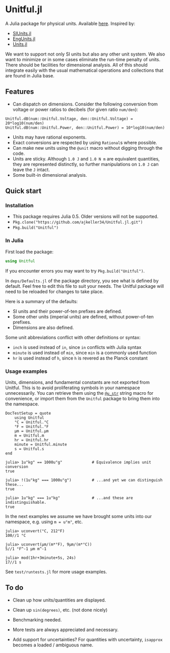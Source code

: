 # Unitful.jl

A Julia package for physical units. Available
[here](https://github.com/ajkeller34/Unitful.jl). Inspired by:

- [SIUnits.jl](https://github.com/keno/SIUnits.jl)
- [EngUnits.jl](https://github.com/dhoegh/EngUnits.jl)
- [Units.jl](https://github.com/timholy/Units.jl)

We want to support not only SI units but also any other unit system. We also
want to minimize or in some cases eliminate the run-time penalty of units.
There should be facilities for dimensional analysis. All of this should
integrate easily with the usual mathematical operations and collections
that are found in Julia base.

## Features

- Can dispatch on dimensions. Consider the following conversion from voltage
  or power ratios to decibels (for given ratio `num/den`):

```
Unitful.dB(num::Unitful.Voltage, den::Unitful.Voltage) = 20*log10(num/den)
Unitful.dB(num::Unitful.Power, den::Unitful.Power) = 10*log10(num/den)
```

- Units may have rational exponents.
- Exact conversions are respected by using `Rational`s where possible.
- Can make new units using the `@unit` macro without digging through the code.
- Units are sticky. Although `1.0 J` and `1.0 N m` are equivalent quantities,
  they are represented distinctly, so further manipulations on `1.0 J` can leave
  the `J` intact.
- Some built-in dimensional analysis.

## Quick start

### Installation

+ This package requires Julia 0.5. Older versions will not be supported.
+ `Pkg.clone("https://github.com/ajkeller34/Unitful.jl.git")`
+ `Pkg.build("Unitful")`

### In Julia

First load the package:

```jl
using Unitful
```

If you encounter errors you may want to try `Pkg.build("Unitful")`.

In `deps/Defaults.jl` of the package directory, you see what is defined by
default. Feel free to edit this file to suit your needs. The Unitful package
will need to be reloaded for changes to take place.

Here is a summary of the defaults:

- SI units and their power-of-ten prefixes are defined.
- Some other units (imperial units) are defined, without power-of-ten prefixes.
- Dimensions are also defined.

Some unit abbreviations conflict with other definitions or syntax:

- `inch` is used instead of `in`, since `in` conflicts with Julia syntax
- `minute` is used instead of `min`, since `min` is a commonly used function
- `hr` is used instead of `h`, since `h` is revered as the Planck constant

### Usage examples

Units, dimensions, and fundamental constants are not exported from Unitful.
This is to avoid proliferating symbols in your namespace unnecessarily. You can
retrieve them using the [`@u_str`](@ref) string macro for convenience, or
import them from the `Unitful` package to bring them into the namespace.

```@meta
DocTestSetup = quote
    using Unitful
    °C = Unitful.°C
    °F = Unitful.°F
    μm = Unitful.μm
    m = Unitful.m
    hr = Unitful.hr
    minute = Unitful.minute
    s = Unitful.s
end
```

```jldoctest
julia> 1u"kg" == 1000u"g"             # Equivalence implies unit conversion
true

julia> !(1u"kg" === 1000u"g")         # ...and yet we can distinguish these...
true

julia> 1u"kg" === 1u"kg"              # ...and these are indistinguishable.
true
```

In the next examples we assume we have brought some units into our namespace,
e.g. using `m = u"m"`, etc.

```jldoctest
julia> uconvert(°C, 212°F)
100//1 °C

julia> uconvert(μm/(m*°F), 9μm/(m*°C))
5//1 °F^-1 μm m^-1

julia> mod(1hr+3minute+5s, 24s)
17//1 s
```

See `test/runtests.jl` for more usage examples.

## To do

- Clean up how units/quantities are displayed.

- Clean up `sin(degrees)`, etc. (not done nicely)

- Benchmarking needed.

- More tests are always appreciated and necessary.

- Add support for uncertainties? For quantities with uncertainty, `isapprox`
  becomes a loaded / ambiguous name.
